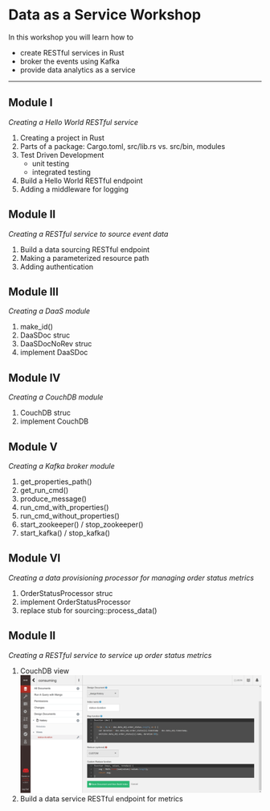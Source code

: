 # Data as a Service Workshop
In this workshop you will learn how to 
+ create RESTful services in Rust
+ broker the events using Kafka
+ provide data analytics as a service

---

## Module I
_Creating a Hello World RESTful service_
1. Creating a project in Rust
2. Parts of a package: Cargo.toml, src/lib.rs vs. src/bin, modules
3. Test Driven Development
   - unit testing
   - integrated testing
4. Build a Hello World RESTful endpoint
5. Adding a middleware for logging

## Module II
_Creating a RESTful service to source event data_
1. Build a data sourcing RESTful endpoint
2. Making a parameterized resource path
3. Adding authentication

## Module III
_Creating a DaaS module_
1. make_id()
2. DaaSDoc struc
3. DaaSDocNoRev struc
4. implement DaaSDoc

## Module IV
_Creating a CouchDB module_
1. CouchDB struc
2. implement CouchDB
   
## Module V
_Creating a Kafka broker module_
1. get_properties_path()
2. get_run_cmd()
3. produce_message()
4. run_cmd_with_properties()
5. run_cmd_without_properties()
6. start_zookeeper() / stop_zookeeper()
7. start_kafka() / stop_kafka()

## Module VI
_Creating a data provisioning processor for managing order status metrics_
1. OrderStatusProcessor struc
2. implement OrderStatusProcessor
3. replace stub for sourcing::process_data()

## Module II
_Creating a RESTful service to service up order status metrics_
1. CouchDB view 
   ![Status Duraiton View](_view-status-duration.png)
2. Build a data service RESTful endpoint for metrics
